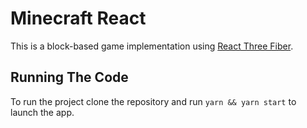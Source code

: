 # Minecraft React

This is a block-based game implementation using [React Three Fiber](https://github.com/pmndrs/react-three-fiber).

## Running The Code

To run the project clone the repository and run `yarn && yarn start` to launch the app.

